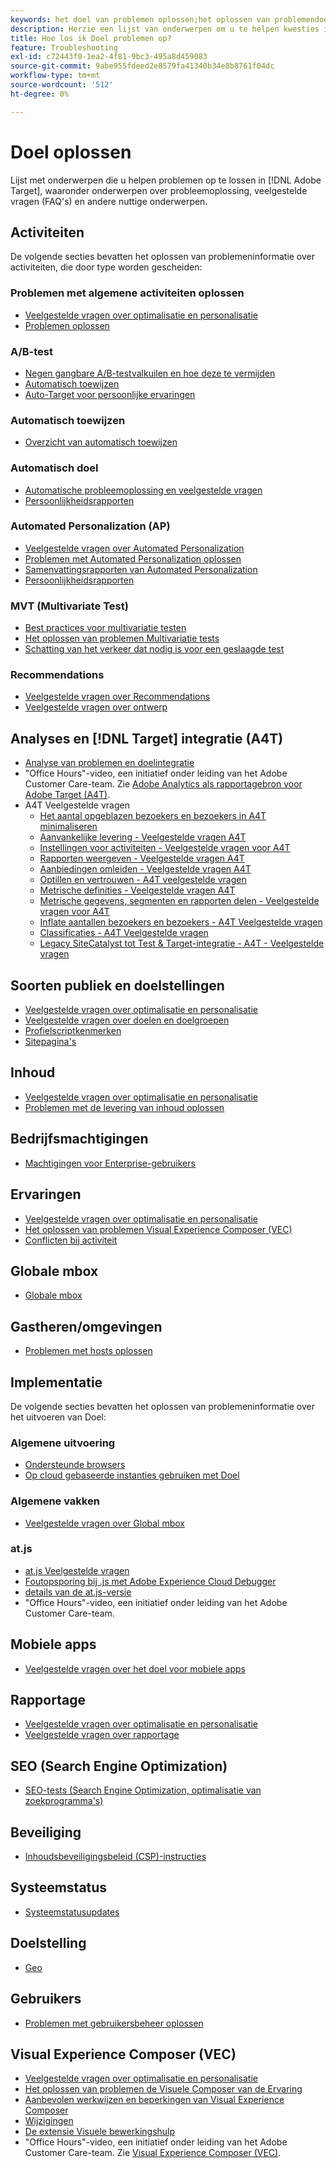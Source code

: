 ```yaml
---
keywords: het doel van problemen oplossen;het oplossen van problemendoel
description: Herzie een lijst van onderwerpen om u te helpen kwesties in Adobe Target, met inbegrip van het oplossen van problemenonderwerpen, vaak gestelde vragen (FAQs), en andere nuttige onderwerpen oplossen.
title: Hoe los ik Doel problemen op?
feature: Troubleshooting
exl-id: c72443f0-1ea2-4f81-9bc3-495a8d459083
source-git-commit: 9abe955fdeed2e8579fa41340b34e8b8761f04dc
workflow-type: tm+mt
source-wordcount: '512'
ht-degree: 0%

---
```


# Doel oplossen

Lijst met onderwerpen die u helpen problemen op te lossen in [!DNL Adobe Target], waaronder onderwerpen over probleemoplossing, veelgestelde vragen (FAQ&#39;s) en andere nuttige onderwerpen.

## Activiteiten

De volgende secties bevatten het oplossen van problemeninformatie over activiteiten, die door type worden gescheiden:

### Problemen met algemene activiteiten oplossen

* [Veelgestelde vragen over optimalisatie en personalisatie](/help/main/c-intro/cmp-target-standard-cheatsheet.md)
* [Problemen oplossen](/help/main/c-activities/c-troubleshooting-activities/troubleshooting-activities.md)

### A/B-test

* [Negen gangbare A/B-testvalkuilen en hoe deze te vermijden](/help/main/c-activities/t-test-ab/common-ab-testing-pitfalls.md)
* [Automatisch toewijzen](/help/main/c-activities/automated-traffic-allocation/automated-traffic-allocation.md)
* [Auto-Target voor persoonlijke ervaringen](/help/main/c-activities/auto-target/auto-target-to-optimize.md)

### Automatisch toewijzen

* [Overzicht van automatisch toewijzen](/help/main/c-activities/automated-traffic-allocation/automated-traffic-allocation.md#section_0E72C1D72DE74F589F965D4B1763E5C3)

### Automatisch doel

* [Automatische probleemoplossing en veelgestelde vragen](/help/main/c-activities/auto-target/auto-target-troubleshooting-faqs.md)
* [Persoonlijkheidsrapporten](/help/main/c-reports/c-personalization-insights-reports/personalization-insights-reports.md)

### Automated Personalization (AP)

* [Veelgestelde vragen over Automated Personalization](/help/main/c-activities/t-automated-personalization/automated-personalization-faq.md)
* [Problemen met Automated Personalization oplossen](/help/main/c-activities/t-automated-personalization/ap-trouble.md)
* [Samenvattingsrapporten van Automated Personalization](/help/main/c-reports/personalization-reports/reports-ap.md)
* [Persoonlijkheidsrapporten](/help/main/c-reports/c-personalization-insights-reports/personalization-insights-reports.md)

### MVT (Multivariate Test)

* [Best practices voor multivariatie testen](/help/main/c-activities/c-multivariate-testing/best-practices.md)
* [Het oplossen van problemen Multivariatie tests](/help/main/c-activities/c-multivariate-testing/best-practices.md)
* [Schatting van het verkeer dat nodig is voor een geslaagde test](/help/main/c-activities/c-multivariate-testing/t-create-multivariate-test/traffic-estimator.md)

### Recommendations

* [Veelgestelde vragen over Recommendations](/help/main/c-recommendations/c-recommendations-faq/recommendations-faq.md)
* [Veelgestelde vragen over ontwerp](/help/main/c-recommendations/c-design-overview/template-faq.md)

## Analyses en [!DNL Target] integratie (A4T)

* [Analyse van problemen en doelintegratie](/help/main/c-integrating-target-with-mac/a4t/c-a4t-troubleshooting/a4t-troubleshooting.md)
* &quot;Office Hours&quot;-video, een initiatief onder leiding van het Adobe Customer Care-team. Zie [Adobe Analytics als rapportagebron voor Adobe Target (A4T)](/help/main/c-integrating-target-with-mac/a4t/a4t.md).
* A4T Veelgestelde vragen
   * [Het aantal opgeblazen bezoekers en bezoekers in A4T minimaliseren](/help/main/c-integrating-target-with-mac/a4t/c-a4t-troubleshooting/minimizing-inflated-visit-and-visitor-counts-a4t.md)
   * [Aanvankelijke levering - Veelgestelde vragen A4T](/help/main/c-integrating-target-with-mac/a4t/r-a4t-faq/a4t-faq-initial-provisioning.md)
   * [Instellingen voor activiteiten - Veelgestelde vragen voor A4T](/help/main/c-integrating-target-with-mac/a4t/r-a4t-faq/a4t-faq-activity-setup.md)
   * [Rapporten weergeven - Veelgestelde vragen A4T](/help/main/c-integrating-target-with-mac/a4t/r-a4t-faq/a4t-faq-viewing-reports.md)
   * [Aanbiedingen omleiden - Veelgestelde vragen A4T](/help/main/c-integrating-target-with-mac/a4t/r-a4t-faq/a4t-faq-redirect-offers.md)
   * [Optillen en vertrouwen - A4T veelgestelde vragen](/help/main/c-integrating-target-with-mac/a4t/r-a4t-faq/a4t-faq-lift-and-confidence.md)
   * [Metrische definities - Veelgestelde vragen A4T](/help/main/c-integrating-target-with-mac/a4t/r-a4t-faq/a4t-faq-metric-definition.md)
   * [Metrische gegevens, segmenten en rapporten delen - Veelgestelde vragen voor A4T](/help/main/c-target/c-troubleshooting-targets-and-audiences/a4t-faq-sharing-metrics-audiences-reports.md)
   * [Inflate aantallen bezoekers en bezoekers - A4T Veelgestelde vragen](/help/main/c-integrating-target-with-mac/a4t/r-a4t-faq/a4t-faq-inflated-visit-and-visitor-counts.md)
   * [Classificaties - A4T Veelgestelde vragen](/help/main/c-integrating-target-with-mac/a4t/r-a4t-faq/a4t-faq-classifications.md)
   * [Legacy SiteCatalyst tot Test &amp; Target-integratie - A4T - Veelgestelde vragen](/help/main/c-integrating-target-with-mac/a4t/r-a4t-faq/a4t-faq-old-integration.md)

## Soorten publiek en doelstellingen

* [Veelgestelde vragen over optimalisatie en personalisatie](/help/main/c-intro/cmp-target-standard-cheatsheet.md)
* [Veelgestelde vragen over doelen en doelgroepen](/help/main/c-target/c-troubleshooting-targets-and-audiences/troubleshooting-targets-and-audiences.md)
* [Profielscriptkenmerken](/help/main/c-target/c-visitor-profile/profile-parameters.md)
* [Sitepagina&#39;s](/help/main/c-target/c-audiences/c-target-rules/site-pages.md)

## Inhoud

* [Veelgestelde vragen over optimalisatie en personalisatie](/help/main/c-intro/cmp-target-standard-cheatsheet.md)
* [Problemen met de levering van inhoud oplossen](/help/main/c-activities/c-troubleshooting-activities/content-trouble.md)

## Bedrijfsmachtigingen

* [Machtigingen voor Enterprise-gebruikers](/help/main/administrating-target/c-user-management/property-channel/property-channel.md)

## Ervaringen

* [Veelgestelde vragen over optimalisatie en personalisatie](/help/main/c-intro/cmp-target-standard-cheatsheet.md)
* [Het oplossen van problemen Visual Experience Composer (VEC)](/help/main/c-experiences/c-visual-experience-composer/r-troubleshoot-composer/troubleshoot-composer.md)
* [Conflicten bij activiteit](/help/main/c-experiences/c-visual-experience-composer/activity-collisions.md)

## Globale mbox

* [Globale mbox](https://developer.adobe.com/target/implement/client-side/atjs/global-mbox/global-mbox-faq/)

## Gastheren/omgevingen

* [Problemen met hosts oplossen](/help/main/administrating-target/hosts.md)

## Implementatie

De volgende secties bevatten het oplossen van problemeninformatie over het uitvoeren van Doel:

### Algemene uitvoering

* [Ondersteunde browsers](https://developer.adobe.com/target/before-implement/supported-browsers/)
* [Op cloud gebaseerde instanties gebruiken met Doel](https://developer.adobe.com/target/implement/client-side/target-debugging-atjs/targeting-using-cloud-based-instances/)

### Algemene vakken

* [Veelgestelde vragen over Global mbox](https://developer.adobe.com/target/implement/client-side/atjs/global-mbox/global-mbox-faq/)

### at.js

* [at.js Veelgestelde vragen](https://developer.adobe.com/target/implement/client-side/atjs/target-atjs-faq/target-atjs-faq/)
* [Foutopsporing bij .js met Adobe Experience Cloud Debugger](https://developer.adobe.com/target/implement/client-side/target-debugging-atjs/target-debugging-atjs/)
* [details van de at.js-versie](https://developer.adobe.com/target/implement/client-side/atjs/target-atjs-versions/)
* &quot;Office Hours&quot;-video, een initiatief onder leiding van het Adobe Customer Care-team.

## Mobiele apps

* [Veelgestelde vragen over het doel voor mobiele apps](https://developer.adobe.com/target/implement/mobile/mobile-faq/)

## Rapportage

* [Veelgestelde vragen over optimalisatie en personalisatie](/help/main/c-intro/cmp-target-standard-cheatsheet.md)
* [Veelgestelde vragen over rapportage](/help/main/c-reports/reporting-frequently-asked-questions.md)

## SEO (Search Engine Optimization)

* [SEO-tests (Search Engine Optimization, optimalisatie van zoekprogramma&#39;s)](https://developer.adobe.com/target/implement/client-side/atjs/how-atjs-works/how-atjs-works/)

## Beveiliging

* [Inhoudsbeveiligingsbeleid (CSP)-instructies](https://developer.adobe.com/target/before-implement/privacy/content-security-policy/)

## Systeemstatus

* [Systeemstatusupdates](/help/main/r-release-notes/system-status-updates.md)

## Doelstelling

* [Geo](/help/main/c-target/c-audiences/c-target-rules/geo.md)

## Gebruikers

* [Problemen met gebruikersbeheer oplossen](/help/main/administrating-target/c-user-management/c-user-management/troubleshooting-user-management.md)

## Visual Experience Composer (VEC)

* [Veelgestelde vragen over optimalisatie en personalisatie](/help/main/c-intro/cmp-target-standard-cheatsheet.md)
* [Het oplossen van problemen de Visuele Composer van de Ervaring](/help/main/c-experiences/c-visual-experience-composer/r-troubleshoot-composer/troubleshoot-composer.md)
* [Aanbevolen werkwijzen en beperkingen van Visual Experience Composer](/help/main/c-experiences/c-visual-experience-composer/experience-composer-best-practices.md)
* [Wijzigingen](/help/main/c-experiences/c-visual-experience-composer/c-vec-code-editor/vec-code-editor.md)
* [De extensie Visuele bewerkingshulp](/help/main/c-experiences/c-visual-experience-composer/r-troubleshoot-composer/visual-editing-helper-extension.md)
* &quot;Office Hours&quot;-video, een initiatief onder leiding van het Adobe Customer Care-team. Zie [Visual Experience Composer (VEC)](/help/main/c-experiences/c-visual-experience-composer/visual-experience-composer.md).
